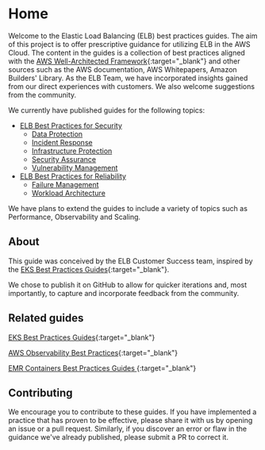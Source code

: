 
# Home

Welcome to the Elastic Load Balancing (ELB) best practices guides. The aim of this project is to offer prescriptive guidance for utilizing ELB in the AWS Cloud. The content in the guides is a collection of best practices aligned with the [AWS Well-Architected Framework](https://aws.amazon.com/architecture/well-architected/){:target="_blank"} and other sources such as the AWS documentation, AWS Whitepapers, Amazon Builders' Library. As the ELB Team, we have incorporated insights gained from our direct experiences with customers. We also welcome suggestions from the community.

We currently have published guides for the following topics:

* [ELB Best Practices for Security](security/)
    * [Data Protection](security/data_protection)
    * [Incident Response](security/incident_response)
    * [Infrastructure Protection](security/infrastructure_protection)
    * [Security Assurance](security/security_assurance)
    * [Vulnerability Management](security/vulnerability_management)
* [ELB Best Practices for Reliability](reliability/)
    * [Failure Management](reliability/failure_management)
    * [Workload Architecture](reliability/workload_architecture)


We have plans to extend the guides to include a variety of topics such as Performance, Observability and Scaling.

## About

This guide was conceived by the ELB Customer Success team, inspired by the [EKS Best Practices Guides](https://aws.github.io/aws-eks-best-practices/){:target="_blank"}.

We chose to publish it on GitHub to allow for quicker iterations and, most importantly, to capture and incorporate feedback from the community.


## Related guides

[EKS Best Practices Guides](https://aws.github.io/aws-eks-best-practices/){:target="_blank"}

[AWS Observability Best Practices](https://aws-observability.github.io/observability-best-practices/){:target="_blank"}

[EMR Containers Best Practices Guides ](https://aws.github.io/aws-emr-containers-best-practices/){:target="_blank"}

## Contributing

We encourage you to contribute to these guides. If you have implemented a practice that has proven to be effective, please share it with us by opening an issue or a pull request. Similarly, if you discover an error or flaw in the guidance we've already published, please submit a PR to correct it.
